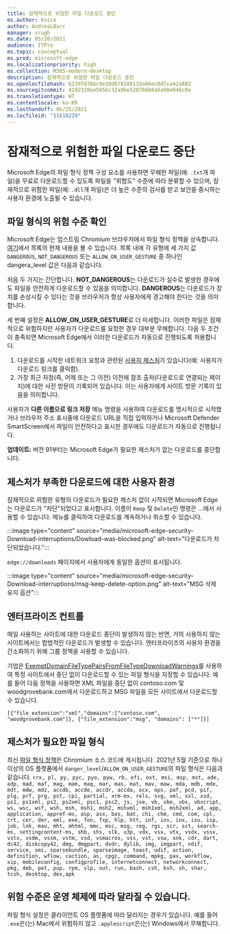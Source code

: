 ```yaml
---
title: 잠재적으로 위험한 파일 다운로드 중단
ms.author: kvice
author: AndreaLBarr
manager: srugh
ms.date: 05/20/2021
audience: ITPro
ms.topic: conceptual
ms.prod: microsoft-edge
ms.localizationpriority: high
ms.collection: M365-modern-desktop
description: 잠재적으로 위험한 파일 다운로드 중단
ms.openlocfilehash: 6239fd766c9e10d070188133a84ec0d7ce42a882
ms.sourcegitcommit: 4192328ee585bc32a9be528766b8a5a98e046c8e
ms.translationtype: HT
ms.contentlocale: ko-KR
ms.lasthandoff: 06/25/2021
ms.locfileid: "11618229"
---
```

# <a name="interrupting-downloads-of-potentially-dangerous-files"></a>잠재적으로 위험한 파일 다운로드 중단

Microsoft Edge의 파일 형식 정책 구성 요소를 사용하면 무해한 파일(예: `.txt`개 파일)을 무료로 다운로드할 수 있도록 파일을 "위험도" 수준에 따라 분류할 수 있으며, 잠재적으로 위험한 파일(예: `.dll`개 파일)은 더 높은 수준의 검사를 받고 보안을 중시하는 사용자 환경에 노출될 수 있습니다.

## <a name="determining-the-danger-level-of-a-file-type"></a>파일 형식의 위험 수준 확인

Microsoft Edge는 업스트림 Chromium 브라우저에서 파일 형식 정책을 상속합니다. [여기](https://source.chromium.org/chromium/chromium/src/+/main:components/safe_browsing/core/resources/download_file_types.asciipb)에서 목록의 현재 내용을 볼 수 있습니다. 목록 내에 각 유형에 세 가지 값 `DANGEROUS`, `NOT_DANGEROUS` 또는 `ALLOW_ON_USER_GESTURE` 중 하나인 dangera_level 값은 다음과 같습니다.

처음 두 가지는 간단합니다. **NOT_DANGEROUS**는 다운로드가 실수로 발생한 경우에도 파일을 안전하게 다운로드할 수 있음을 의미합니다. **DANGEROUS**는 다운로드가 장치를 손상시킬 수 있다는 것을 브라우저가 항상 사용자에게 경고해야 한다는 것을 의미합니다.

세 번째 설정은 **ALLOW_ON_USER_GESTURE**로 더 미세합니다. 이러한 파일은 잠재적으로 위험하지만 사용자가 다운로드를 요청한 경우 대부분 무해합니다. 다음 두 조건이 충족되면 Microsoft Edge에서 이러한 다운로드가 자동으로 진행되도록 허용합니다.

1. 다운로드를 시작한 네트워크 요청과 관련된 [사용자 제스처](https://textslashplain.com/2020/05/18/browser-basics-user-gestures/)가 있습니다(예: 사용자가 다운로드 링크를 클릭함).
2. 가장 최근 자정(즉, 어제 또는 그 이전) 이전에 참조 출처(다운로드로 연결되는 페이지)에 대한 사전 방문이 기록되어 있습니다. 이는 사용자에게 사이트 방문 기록이 있음을 의미합니다.

사용자가 **다른 이름으로 링크 저장** 메뉴 명령을 사용하여 다운로드를 명시적으로 시작했거나 브라우저 주소 표시줄에 다운로드 URL을 직접 입력하거나 Microsoft Defender SmartScreen에서 파일이 안전하다고 표시한 경우에도 다운로드가 자동으로 진행됩니다.

**업데이트:** 버전 91부터는 Microsoft Edge가 필요한 제스처가 없는 다운로드를 중단합니다.

## <a name="user-experience-for-downloads-lacking-gestures"></a>제스처가 부족한 다운로드에 대한 사용자 환경

잠재적으로 위험한 유형의 다운로드가 필요한 제스처 없이 시작되면 Microsoft Edge는 다운로드가 "차단"되었다고 표시합니다. 이름이 `Keep` 및 `Delete`인 명령은 ...에서 사용할 수 있습니다. 메뉴를 클릭하여 다운로드를 계속하거나 취소할 수 있습니다.

:::image type="content" source="media/microsoft-edge-security-Download-interruptions/Dowload-was-blocked.png" alt-text="다운로드가 차단되었습니다.":::

`edge://downloads` 페이지에서 사용자에게 동일한 옵션이 표시됩니다.

:::image type="content" source="media/microsoft-edge-security-Download-interruptions/msg-keep-delete-option.png" alt-text="MSG 삭제 유지 옵션":::

## <a name="enterprise-controls"></a>엔터프라이즈 컨트롤

매일 사용하는 사이트에 대한 다운로드 중단이 발생하지 않는 반면, 거의 사용하지 않는 사이트에서는 합법적인 다운로드가 발생할 수 있습니다. 엔터프라이즈의 사용자 환경을 간소화하기 위해 그룹 정책을 사용할 수 있습니다.

기업은 [ExemptDomainFileTypePairsFromFileTypeDownloadWarnings](/deployedge/microsoft-edge-policies#exemptdomainfiletypepairsfromfiletypedownloadwarnings)를 사용하여 특정 사이트에서 중단 없이 다운로드할 수 있는 파일 형식을 지정할 수 있습니다. 예를 들어 다음 정책을 사용하면 XML 파일을 중단 없이 contoso.com 및 woodgrovebank.com에서 다운로드하고 MSG 파일을 모든 사이트에서 다운로드할 수 있습니다.

`[{"file_extension":"xml","domains":["contoso.com", "woodgrovebank.com"]},
{"file_extension":"msg", "domains": ["*"]}]`

## <a name="file-types-requiring-a-gesture"></a>제스처가 필요한 파일 형식

최신 [파일 형식 정책](https://source.chromium.org/chromium/chromium/src/+/main:components/safe_browsing/core/resources/download_file_types.asciipb)은 Chromium 소스 코드에 게시됩니다. 2021년 5월 기준으로 하나 이상의 OS 플랫폼에서 `danger_level`/`ALLOW_ON_USER_GESTURE`의 파일 형식은 다음과 같습니다.
`crx, pl, py, pyc, pyo, pyw, rb, efi, oxt, msi, msp, mst, ade, adp, mad, maf, mag, mam, maq, mar, mas, mat, mav, maw, mda, mdb, mde, mdt, mdw, mdz, accdb, accde, accdr, accda, ocx, ops, paf, pcd, pif, plg, prf, prg, pst, cpi, partial, xrm-ms, rels, svg, xml, xsl, xsd, ps1, ps1xml, ps2, ps2xml, psc1, psc2, js, jse, vb, vbe, vbs, vbscript, ws, wsc, wsf, wsh, msh, msh1, msh2, mshxml, msh1xml, msh2xml, ad, app, application, appref-ms, asp, asx, bas, bat, chi, chm, cmd, com, cpl, crt, cer, der, eml, exe, fon, fxp, hlp, htt, inf, ins, inx, isu, isp, job, lnk, mau, mht, mhtml, mmc, msc, msg, reg, rgs, scr, sct, search-ms, settingcontent-ms, shb, shs, slk, u3p, vdx, vsx, vtx, vsdx, vssx, vstx, vsdm, vssm, vstm, vsd, vsmacros, vss, vst, vsw, xnk, cdr, dart, dc42, diskcopy42, dmg, dmgpart, dvdr, dylib, img, imgpart, ndif, service, smi, sparsebundle, sparseimage, toast, udif, action, definition, wflow, caction, as, cpgz, command, mpkg, pax, workflow, xip, mobileconfig, configprofile, internetconnect, networkconnect, pkg, deb, pet, pup, rpm, slp, out, run, bash, csh, ksh, sh, shar, tcsh, desktop, dex,apk`

## <a name="danger-level-may-vary-by-operating-system"></a>위험 수준은 운영 체제에 따라 달라질 수 있습니다.

파일 형식 설정은 클라이언트 OS 플랫폼에 따라 달라지는 경우가 있습니다. 예를 들어 `.exe`은(는) Mac에서 위험하지 않고 `.applescript`은(는) Windows에서 무해합니다.
